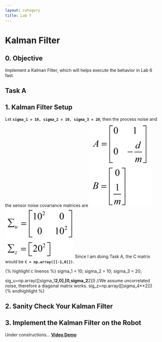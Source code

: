 ```yaml
---
layout: category
title: Lab 7
---
```


# Kalman Filter

## 0. Objective
Implement a Kalman Filter, which will helps execute the behavior in Lab 6 fast.

## Task A
## 1. Kalman Filter Setup
Let **`sigma_1 = 10, sigma_2 = 10, sigma_3 = 20`**, then the process noise and the sensor noise covariance matrices are
![](https://github.com/soulkun/ECE5960-Fast-Robots/raw/main/labs/7/1.jpg)
![](https://github.com/soulkun/ECE5960-Fast-Robots/raw/main/labs/7/2.jpg)
Since I am doing Task A, the C matrix would be **`C = np.array([[-1,0]])`**.

{% highlight c linenos %}
sigma_1 = 10;
sigma_2 = 10;
sigma_3 = 20;

sig_u=np.array([[sigma_1**2,0],[0,sigma_2**2]]) //We assume uncorrelated noise, therefore a diagonal matrix works.
sig_z=np.array([[sigma_4**2]])
{% endhighlight %}

## 2. Sanity Check Your Kalman Filter

## 3. Implement the Kalman Filter on the Robot

Under constructions...
**[Video Demo](https://youtu.be/flHN8qgoR-I)**